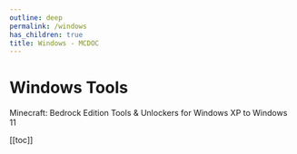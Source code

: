 ```yaml
---
outline: deep
permalink: /windows
has_children: true
title: Windows - MCDOC
---
```


# Windows Tools

Minecraft: Bedrock Edition Tools & Unlockers for Windows XP to Windows 11

[[toc]]